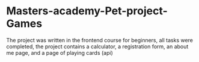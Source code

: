 # Masters-academy-Pet-project-Games
The project was written in the frontend course for beginners, all tasks were completed, the project contains a calculator, a registration form, an about me page, and a page of playing cards (api)
